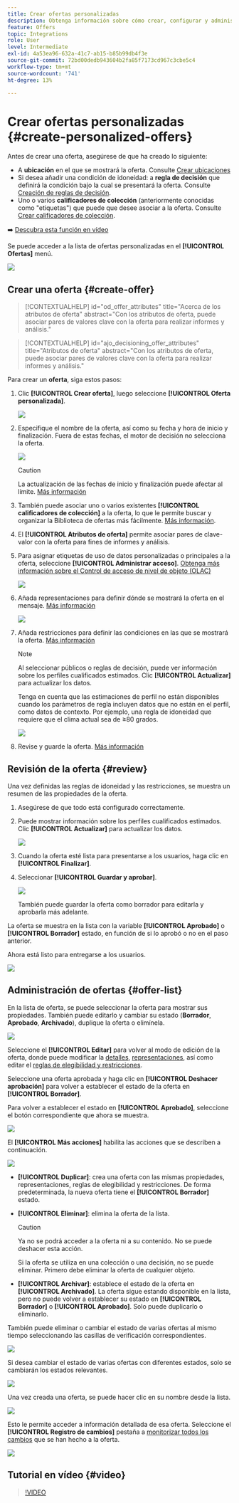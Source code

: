 ```yaml
---
title: Crear ofertas personalizadas
description: Obtenga información sobre cómo crear, configurar y administrar sus ofertas
feature: Offers
topic: Integrations
role: User
level: Intermediate
exl-id: 4a53ea96-632a-41c7-ab15-b85b99db4f3e
source-git-commit: 72bd00dedb943604b2fa85f7173cd967c3cbe5c4
workflow-type: tm+mt
source-wordcount: '741'
ht-degree: 13%

---
```


# Crear ofertas personalizadas {#create-personalized-offers}

Antes de crear una oferta, asegúrese de que ha creado lo siguiente:

* A **ubicación** en el que se mostrará la oferta. Consulte [Crear ubicaciones](../offer-library/creating-placements.md)
* Si desea añadir una condición de idoneidad: a **regla de decisión** que definirá la condición bajo la cual se presentará la oferta. Consulte [Creación de reglas de decisión](../offer-library/creating-decision-rules.md).
* Uno o varios **calificadores de colección** (anteriormente conocidas como &quot;etiquetas&quot;) que puede que desee asociar a la oferta. Consulte [Crear calificadores de colección](../offer-library/creating-tags.md).

➡️ [Descubra esta función en vídeo](#video)

Se puede acceder a la lista de ofertas personalizadas en el **[!UICONTROL Ofertas]** menú.

![](../assets/offers_list.png)

## Crear una oferta {#create-offer}

>[!CONTEXTUALHELP]
>id="od_offer_attributes"
>title="Acerca de los atributos de oferta"
>abstract="Con los atributos de oferta, puede asociar pares de valores clave con la oferta para realizar informes y análisis."

>[!CONTEXTUALHELP]
>id="ajo_decisioning_offer_attributes"
>title="Atributos de oferta"
>abstract="Con los atributos de oferta, puede asociar pares de valores clave con la oferta para realizar informes y análisis."

Para crear un **oferta**, siga estos pasos:

1. Clic **[!UICONTROL Crear oferta]**, luego seleccione **[!UICONTROL Oferta personalizada]**.

   ![](../assets/create_offer.png)

1. Especifique el nombre de la oferta, así como su fecha y hora de inicio y finalización. Fuera de estas fechas, el motor de decisión no selecciona la oferta.

   ![](../assets/offer_details.png)

   >[!CAUTION]
   >
   >La actualización de las fechas de inicio y finalización puede afectar al límite. [Más información](add-constraints.md#capping-change-date)

1. También puede asociar uno o varios existentes **[!UICONTROL calificadores de colección]** a la oferta, lo que le permite buscar y organizar la Biblioteca de ofertas más fácilmente. [Más información](creating-tags.md).

1. El **[!UICONTROL Atributos de oferta]** permite asociar pares de clave-valor con la oferta para fines de informes y análisis.

1. Para asignar etiquetas de uso de datos personalizadas o principales a la oferta, seleccione **[!UICONTROL Administrar acceso]**. [Obtenga más información sobre el Control de acceso de nivel de objeto (OLAC)](../../administration/object-based-access.md)

   ![](../assets/offer_manage-access.png)

1. Añada representaciones para definir dónde se mostrará la oferta en el mensaje. [Más información](add-representations.md)

   ![](../assets/channel-placement.png)

1. Añada restricciones para definir las condiciones en las que se mostrará la oferta. [Más información](add-constraints.md)

   >[!NOTE]
   >
   >Al seleccionar públicos o reglas de decisión, puede ver información sobre los perfiles cualificados estimados. Clic **[!UICONTROL Actualizar]** para actualizar los datos.
   >
   >Tenga en cuenta que las estimaciones de perfil no están disponibles cuando los parámetros de regla incluyen datos que no están en el perfil, como datos de contexto. Por ejemplo, una regla de idoneidad que requiere que el clima actual sea de ≥80 grados.

   ![](../assets/offer-constraints-example.png)

1. Revise y guarde la oferta. [Más información](#review)

## Revisión de la oferta {#review}

Una vez definidas las reglas de idoneidad y las restricciones, se muestra un resumen de las propiedades de la oferta.

1. Asegúrese de que todo está configurado correctamente.

1. Puede mostrar información sobre los perfiles cualificados estimados. Clic **[!UICONTROL Actualizar]** para actualizar los datos.

   ![](../assets/offer-summary-estimate.png)

1. Cuando la oferta esté lista para presentarse a los usuarios, haga clic en **[!UICONTROL Finalizar]**.

1. Seleccionar **[!UICONTROL Guardar y aprobar]**.

   ![](../assets/offer_review.png)

   También puede guardar la oferta como borrador para editarla y aprobarla más adelante.

La oferta se muestra en la lista con la variable **[!UICONTROL Aprobado]** o **[!UICONTROL Borrador]** estado, en función de si lo aprobó o no en el paso anterior.

Ahora está listo para entregarse a los usuarios.

![](../assets/offer_created.png)

## Administración de ofertas {#offer-list}

En la lista de oferta, se puede seleccionar la oferta para mostrar sus propiedades. También puede editarlo y cambiar su estado (**Borrador**, **Aprobado**, **Archivado**), duplique la oferta o elimínela.

![](../assets/offer_created.png)

Seleccione el **[!UICONTROL Editar]** para volver al modo de edición de la oferta, donde puede modificar la [detalles](#create-offer), [representaciones](#representations), así como editar el [reglas de elegibilidad y restricciones](#eligibility).

Seleccione una oferta aprobada y haga clic en **[!UICONTROL Deshacer aprobación]** para volver a establecer el estado de la oferta en **[!UICONTROL Borrador]**.

Para volver a establecer el estado en **[!UICONTROL Aprobado]**, seleccione el botón correspondiente que ahora se muestra.

![](../assets/offer_approve.png)

El **[!UICONTROL Más acciones]** habilita las acciones que se describen a continuación.

![](../assets/offer_more-actions.png)

* **[!UICONTROL Duplicar]**: crea una oferta con las mismas propiedades, representaciones, reglas de elegibilidad y restricciones. De forma predeterminada, la nueva oferta tiene el **[!UICONTROL Borrador]** estado.
* **[!UICONTROL Eliminar]**: elimina la oferta de la lista.

  >[!CAUTION]
  >
  >Ya no se podrá acceder a la oferta ni a su contenido. No se puede deshacer esta acción.
  >
  >Si la oferta se utiliza en una colección o una decisión, no se puede eliminar. Primero debe eliminar la oferta de cualquier objeto.

* **[!UICONTROL Archivar]**: establece el estado de la oferta en **[!UICONTROL Archivado]**. La oferta sigue estando disponible en la lista, pero no puede volver a establecer su estado en **[!UICONTROL Borrador]** o **[!UICONTROL Aprobado]**. Solo puede duplicarlo o eliminarlo.

También puede eliminar o cambiar el estado de varias ofertas al mismo tiempo seleccionando las casillas de verificación correspondientes.

![](../assets/offer_multiple-selection.png)

Si desea cambiar el estado de varias ofertas con diferentes estados, solo se cambiarán los estados relevantes.

![](../assets/offer_change-status.png)

Una vez creada una oferta, se puede hacer clic en su nombre desde la lista.

![](../assets/offer_click-name.png)

Esto le permite acceder a información detallada de esa oferta. Seleccione el **[!UICONTROL Registro de cambios]** pestaña a [monitorizar todos los cambios](../get-started/user-interface.md#monitoring-changes) que se han hecho a la oferta.

![](../assets/offer_information.png)

## Tutorial en vídeo {#video}

>[!VIDEO](https://video.tv.adobe.com/v/329375?quality=12)
